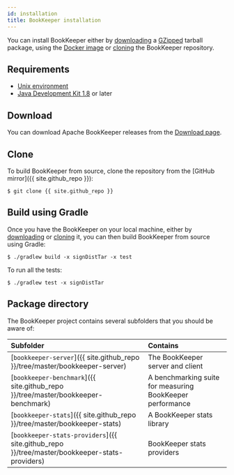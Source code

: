 ```yaml
---
id: installation
title: BookKeeper installation
---
```


You can install BookKeeper either by [downloading](#download) a [GZipped](http://www.gzip.org/) tarball package, using the [Docker image](https://hub.docker.com/r/apache/bookkeeper/tags) or [cloning](#clone) the BookKeeper repository.

## Requirements

* [Unix environment](http://www.opengroup.org/unix)
* [Java Development Kit 1.8](http://www.oracle.com/technetwork/java/javase/downloads/index.html) or later

## Download

You can download Apache BookKeeper releases from the [Download page](/releases).

## Clone

To build BookKeeper from source, clone the repository from the [GitHub mirror]({{ site.github_repo }}):

```shell
$ git clone {{ site.github_repo }}
```



## Build using Gradle

Once you have the BookKeeper on your local machine, either by [downloading](#download) or [cloning](#clone) it, you can then build BookKeeper from source using Gradle:

```shell
$ ./gradlew build -x signDistTar -x test
```

To run all the tests:

```shell
$ ./gradlew test -x signDistTar
```

## Package directory

The BookKeeper project contains several subfolders that you should be aware of:

Subfolder | Contains
:---------|:--------
[`bookkeeper-server`]({{ site.github_repo }}/tree/master/bookkeeper-server) | The BookKeeper server and client
[`bookkeeper-benchmark`]({{ site.github_repo }}/tree/master/bookkeeper-benchmark) | A benchmarking suite for measuring BookKeeper performance
[`bookkeeper-stats`]({{ site.github_repo }}/tree/master/bookkeeper-stats) | A BookKeeper stats library
[`bookkeeper-stats-providers`]({{ site.github_repo }}/tree/master/bookkeeper-stats-providers) | BookKeeper stats providers
